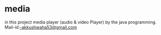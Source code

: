 # media
in this project media player (audio &amp; video Player) by the java programming. Mail-id:-akkushwaha53@gmail.com
